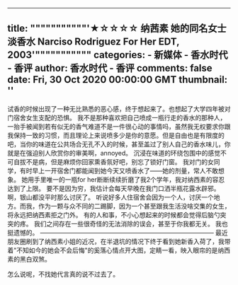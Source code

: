 
---
title: """""""""""'★☆☆☆☆ 纳茜素 她的同名女士淡香水 Narciso Rodriguez For Her EDT, 2003'"""""""""""
categories: 
    - 新媒体
    - 香水时代 - 香评
author: 香水时代 - 香评
comments: false
date: Fri, 30 Oct 2020 00:00:00 GMT
thumbnail: ''
---

<div>   
试香的时候出现了一种无比熟悉的恶心感，终于想起来了。也想起了大学四年被对门宿舍女生支配的恐惧。
我不是那种喜欢把自己喷成一瓶行走的香水的那种人，一抬手被闻到若有似无的香气难道不是一件很心动的事情吗，虽然我无权要求你跟我保持一致的习惯，而且理论上来说喷多少是你的意愿。但是自由也是有限度的吧，当你的味道在公共场合无孔不入的时候，甚至盖过了别人自己的香水味儿，你就是在强迫别人欣赏你的审美啊，annoyed。
沉浸在味道的环绕包围中的感觉不可自拔不是病，但是麻烦你回家熏香氛好吧，别忘了锁好门窗。
我对门的女同学，有时早上一开宿舍门都能闻到她今天又喷香水了——她的剂量，常人不敢想象。
她用手里唯一的一瓶for her断断续续折磨了我2个学年，我对纳西素的容忍达到了上限。
要不是因为穷，我估计会每天早晚在我门口洒半瓶花露水辟邪。
啊，银山都没平时那么讨厌了。
听说好多人住宿舍会因为一个人，讨厌一个地方。而我，作为一颗与众不同的二踢脚，因为一个甚至跟我生活没啥交集的女生，将永远把纳西素拒之门外。
有的人和事，不小心想起来的时候都会觉得后脑勺突突的疼。
我们之间存在一些很奇怪的无法消除的误会，甚至于你我都无关。
我也挺遗憾的。
————————————————————————————
最近朋友圈刷到了纳西素小姐的近况，在半退坑的情况下终于看到她新香入荷了，我带着"不知如今的她会不会后悔"的奚落心情点开大图，定睛一看，映入眼帘的是纳西素的黑白双煞。

怎么说呢，不找她代言真的说不过去了。  
</div>
            